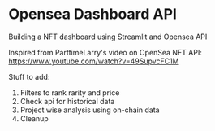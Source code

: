 # Opensea Dashboard API

Building a NFT dashboard using Streamlit and Opensea API

Inspired from ParttimeLarry's video on OpenSea NFT API: https://www.youtube.com/watch?v=49SupvcFC1M

Stuff to add:
1. Filters to rank rarity and price
2. Check api for historical data
3. Project wise analysis using on-chain data
4. Cleanup
